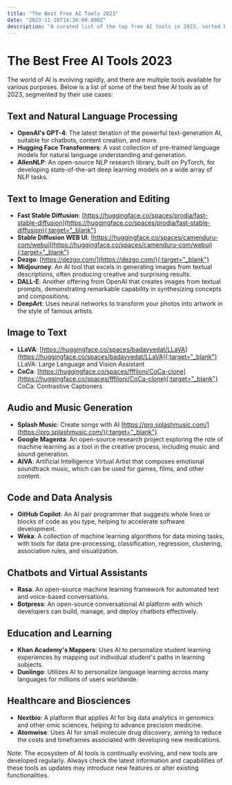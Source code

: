 ```yaml
---
title: "The Best Free AI Tools 2023"
date: "2023-11-10T14:30:00.000Z"
description: "A curated list of the top free AI tools in 2023, sorted by their applications, from natural language processing to image generation."
---
```


# The Best Free AI Tools 2023

The world of AI is evolving rapidly, and there are multiple tools available for various purposes. Below is a list of some of the best free AI tools as of 2023, segmented by their use cases:

## Text and Natural Language Processing

- **OpenAI's GPT-4**: The latest iteration of the powerful text-generation AI, suitable for chatbots, content creation, and more.
- **Hugging Face Transformers**: A vast collection of pre-trained language models for natural language understanding and generation.
- **AllenNLP**: An open-source NLP research library, built on PyTorch, for developing state-of-the-art deep learning models on a wide array of NLP tasks.

## Text to Image Generation and Editing

- **Fast Stable Diffusion**: [https://huggingface.co/spaces/prodia/fast-stable-diffusion](https://huggingface.co/spaces/prodia/fast-stable-diffusion){:target="_blank"}
- **Stable Diffusion WEB UI**: [https://huggingface.co/spaces/camenduru-com/webui](https://huggingface.co/spaces/camenduru-com/webui){:target="_blank"}
- **Dezgo**: [https://dezgo.com/](https://dezgo.com/){:target="_blank"}
- **Midjourney**: An AI tool that excels in generating images from textual descriptions, often producing creative and surprising results.
- **DALL-E**: Another offering from OpenAI that creates images from textual prompts, demonstrating remarkable capability in synthesizing concepts and compositions.
- **DeepArt**: Uses neural networks to transform your photos into artwork in the style of famous artists.

## Image to Text

- **LLaVA**: [https://huggingface.co/spaces/badayvedat/LLaVA](https://huggingface.co/spaces/badayvedat/LLaVA){:target="_blank"} LLaVA: Large Language and Vision Assistant
- **CoCa**: [https://huggingface.co/spaces/fffiloni/CoCa-clone](https://huggingface.co/spaces/fffiloni/CoCa-clone){:target="_blank"} CoCa: Contrastive Captioners

## Audio and Music Generation

- **Splash Music**: Create songs with AI [https://pro.splashmusic.com/](https://pro.splashmusic.com/){:target="_blank"}
- **Google Magenta**: An open-source research project exploring the role of machine learning as a tool in the creative process, including music and sound generation.
- **AIVA**: Artificial Intelligence Virtual Artist that composes emotional soundtrack music, which can be used for games, films, and other content.

## Code and Data Analysis

- **GitHub Copilot**: An AI pair programmer that suggests whole lines or blocks of code as you type, helping to accelerate software development.
- **Weka**: A collection of machine learning algorithms for data mining tasks, with tools for data pre-processing, classification, regression, clustering, association rules, and visualization.

## Chatbots and Virtual Assistants

- **Rasa**: An open-source machine learning framework for automated text and voice-based conversations.
- **Botpress**: An open-source conversational AI platform with which developers can build, manage, and deploy chatbots effectively.

## Education and Learning

- **Khan Academy's Mappers**: Uses AI to personalize student learning experiences by mapping out individual student's paths in learning subjects.
- **Duolingo**: Utilizes AI to personalize language learning across many languages for millions of users worldwide.

## Healthcare and Biosciences

- **Nextbio**: A platform that applies AI for big data analytics in genomics and other omic sciences, helping to advance precision medicine.
- **Atomwise**: Uses AI for small molecule drug discovery, aiming to reduce the costs and timeframes associated with developing new medications.

Note: The ecosystem of AI tools is continually evolving, and new tools are developed regularly. Always check the latest information and capabilities of these tools as updates may introduce new features or alter existing functionalities.
